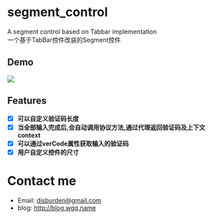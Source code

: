 # segment_control

A segment control based on Tabbar implementation  
一个基于TabBar控件改装的Segment控件

## Demo   
![][image-1]

## Features
- [x] **可以自定义验证码长度**  
- [x] **当全部输入完成后,会自动调用协议方法,通过代理返回验证码及上下文context**  
- [x] **可以通过verCode属性获取输入的验证码**
- [x] **用户自定义控件的尺寸**

# Contact me
- Email:  disburden@gmail.com
- blog: http://blog.wgq.name

[image-1]:	https://github.com/disburden/segment_control/blob/master/ScreenShots/segment.png?raw=true


